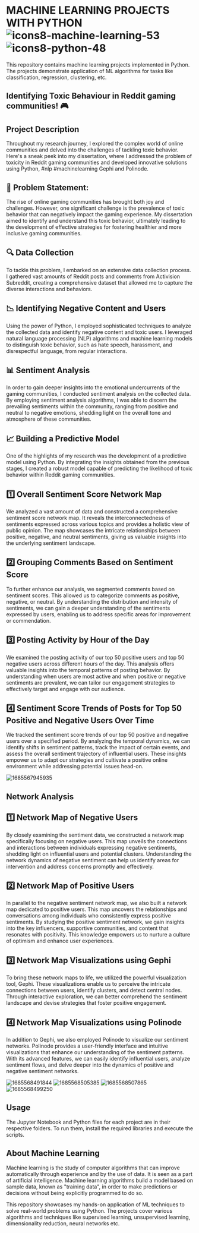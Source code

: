# MACHINE LEARNING PROJECTS WITH PYTHON ![icons8-machine-learning-53](https://github.com/swaapnaa/MACHINE-LEARNING-PROJECTS/assets/149737403/b5f60b17-092e-473b-9c48-2274cf7dea20)![icons8-python-48](https://github.com/swaapnaa/MACHINE-LEARNING-PROJECTS/assets/149737403/444e09b8-c0d9-48c7-8756-98cff6d2ec74)



This repository contains machine learning projects implemented in Python. The projects demonstrate application of ML algorithms for tasks like classification, regression, clustering, etc.

## Identifying Toxic Behaviour in Reddit gaming communities! 🎮

## Project Description

Throughout my research journey, I explored the complex world of online communities and delved into the challenges of tackling toxic behavior. Here's a sneak peek into my dissertation, where I addressed the problem of toxicity in Reddit gaming communities and developed innovative solutions using Python, #nlp #machinelearning Gephi and Polinode.

## 🎯 Problem Statement:

The rise of online gaming communities has brought both joy and challenges. However, one significant challenge is the prevalence of toxic behavior that can negatively impact the gaming experience. My dissertation aimed to identify and understand this toxic behavior, ultimately leading to the development of effective strategies for fostering healthier and more inclusive gaming communities.

## 🔍 Data Collection

To tackle this problem, I embarked on an extensive data collection process. I gathered vast amounts of Reddit posts and comments from Activision Subreddit, creating a comprehensive dataset that allowed me to capture the diverse interactions and behaviors.

## 📉 Identifying Negative Content and Users

Using the power of Python, I employed sophisticated techniques to analyze the collected data and identify negative content and toxic users. I leveraged natural language processing (NLP) algorithms and machine learning models to distinguish toxic behavior, such as hate speech, harassment, and disrespectful language, from regular interactions.

## 📊 Sentiment Analysis

In order to gain deeper insights into the emotional undercurrents of the gaming communities, I conducted sentiment analysis on the collected data. By employing sentiment analysis algorithms, I was able to discern the prevailing sentiments within the community, ranging from positive and neutral to negative emotions, shedding light on the overall tone and atmosphere of these communities.

## 📈 Building a Predictive Model

One of the highlights of my research was the development of a predictive model using Python. By integrating the insights obtained from the previous stages, I created a robust model capable of predicting the likelihood of toxic behavior within Reddit gaming communities.

## 1️⃣ Overall Sentiment Score Network Map

We analyzed a vast amount of data and constructed a comprehensive sentiment score network map. It reveals the interconnectedness of sentiments expressed across various topics and provides a holistic view of public opinion. The map showcases the intricate relationships between positive, negative, and neutral sentiments, giving us valuable insights into the underlying sentiment landscape.

## 2️⃣ Grouping Comments Based on Sentiment Score

To further enhance our analysis, we segmented comments based on sentiment scores. This allowed us to categorize comments as positive, negative, or neutral. By understanding the distribution and intensity of sentiments, we can gain a deeper understanding of the sentiments expressed by users, enabling us to address specific areas for improvement or commendation.

## 3️⃣ Posting Activity by Hour of the Day

We examined the posting activity of our top 50 positive users and top 50 negative users across different hours of the day. This analysis offers valuable insights into the temporal patterns of posting behavior. By understanding when users are most active and when positive or negative sentiments are prevalent, we can tailor our engagement strategies to effectively target and engage with our audience.

## 4️⃣ Sentiment Score Trends of Posts for Top 50 Positive and Negative Users Over Time

We tracked the sentiment score trends of our top 50 positive and negative users over a specified period. By analyzing the temporal dynamics, we can identify shifts in sentiment patterns, track the impact of certain events, and assess the overall sentiment trajectory of influential users. These insights empower us to adapt our strategies and cultivate a positive online environment while addressing potential issues head-on.

![1685567945935](https://github.com/swaapnaa/MACHINE-LEARNING-PROJECTS/assets/149737403/cef5c32b-e766-4efe-8361-27bb1a45066b)

## Network Analysis

## 1️⃣ Network Map of Negative Users

By closely examining the sentiment data, we constructed a network map specifically focusing on negative users. This map unveils the connections and interactions between individuals expressing negative sentiments, shedding light on influential users and potential clusters. Understanding the network dynamics of negative sentiment can help us identify areas for intervention and address concerns promptly and effectively.

## 2️⃣ Network Map of Positive Users

In parallel to the negative sentiment network map, we also built a network map dedicated to positive users. This map uncovers the relationships and conversations among individuals who consistently express positive sentiments. By studying the positive sentiment network, we gain insights into the key influencers, supportive communities, and content that resonates with positivity. This knowledge empowers us to nurture a culture of optimism and enhance user experiences.

## 3️⃣ Network Map Visualizations using Gephi
To bring these network maps to life, we utilized the powerful visualization tool, Gephi. These visualizations enable us to perceive the intricate connections between users, identify clusters, and detect central nodes. Through interactive exploration, we can better comprehend the sentiment landscape and devise strategies that foster positive engagement.

## 4️⃣ Network Map Visualizations using Polinode

In addition to Gephi, we also employed Polinode to visualize our sentiment networks. Polinode provides a user-friendly interface and intuitive visualizations that enhance our understanding of the sentiment patterns. With its advanced features, we can easily identify influential users, analyze sentiment flows, and delve deeper into the dynamics of positive and negative sentiment networks.

![1685568491844](https://github.com/swaapnaa/MACHINE-LEARNING-PROJECTS/assets/149737403/dc7f6563-2029-4b3a-807f-f83d37979eb7)
![1685568505385](https://github.com/swaapnaa/MACHINE-LEARNING-PROJECTS/assets/149737403/acc52231-a108-4136-9748-cc5ae2a73b2c)
![1685568507865](https://github.com/swaapnaa/MACHINE-LEARNING-PROJECTS/assets/149737403/d1612f8d-55c5-400e-ae16-c5262d157e84)
![1685568499250](https://github.com/swaapnaa/MACHINE-LEARNING-PROJECTS/assets/149737403/0c9ccca2-de47-4923-a498-078b1fdb8a33)

## Usage

The Jupyter Notebook and Python files for each project are in their respective folders. To run them, install the required libraries and execute the scripts.

## About Machine Learning

Machine learning is the study of computer algorithms that can improve automatically through experience and by the use of data. It is seen as a part of artificial intelligence. Machine learning algorithms build a model based on sample data, known as "training data", in order to make predictions or decisions without being explicitly programmed to do so.

This repository showcases my hands-on application of ML techniques to solve real-world problems using Python. The projects cover various algorithms and techniques like supervised learning, unsupervised learning, dimensionality reduction, neural networks etc.


